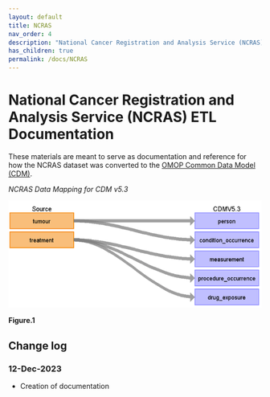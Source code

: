 ```yaml
---
layout: default
title: NCRAS
nav_order: 4
description: "National Cancer Registration and Analysis Service (NCRAS) Documentation"
has_children: true
permalink: /docs/NCRAS
---
```


# National Cancer Registration and Analysis Service (NCRAS) ETL Documentation

These materials are meant to serve as documentation and reference for how the NCRAS dataset was converted to the [OMOP Common Data Model (CDM)](https://ohdsi.github.io/CommonDataModel/).

*NCRAS Data Mapping for CDM v5.3*

![](images/image1.png)

**Figure.1**

## Change log

### 12-Dec-2023
- Creation of documentation